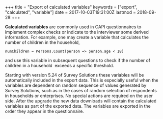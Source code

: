 ﻿+++
title = "Export of calculated variables"
keywords = ["export", "calculated", "variable"]
date = 2017-10-03T19:31:00Z
lastmod = 2018-09-28
+++

**Calculated variables** are commonly used in CAPI questionnaires to implement complex
checks or indicate to the interviewer some derived information. For
example, one may create a variable that calculates the number of
children in the household,

    numChildren = Persons.Count(person => person.age < 18)

and use this variable in subsequent questions to check if the number of
children in a household  exceeds a specific threshold.


Starting with version 5.24 of Survey Solutions these variables will be
automatically included in the export data. This is especially useful
when the variables are dependent on random sequence of values generated
by Survey Solutions, such as in the cases of random selection of
respondents in households or enterprises.
No special actions are required on the user side. After the upgrade the new
data downloads will contain the calculated variables as part of the
exported data. The variables are exported in the order they appear in
the questionnaire. 
